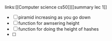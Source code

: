 links:[[Computer science cs50]][[summary lec 1]]

- [ ] piramid increasing as you go down
- [ ] function for awnsering height
- [ ] function for doing the height of hashes
- [ ] 